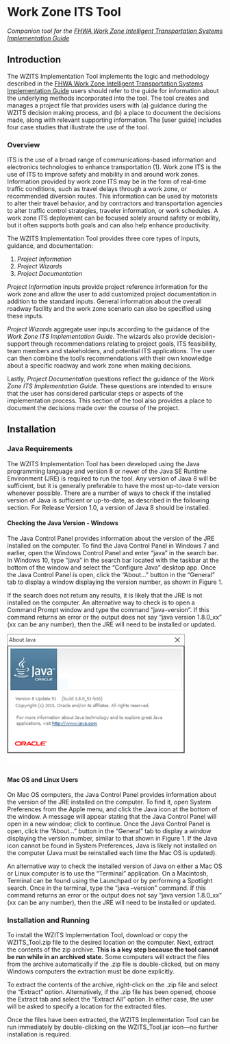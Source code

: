 # Work Zone ITS Tool

*Companion tool for the [FHWA Work Zone Intelligent Transportation Systems Implementation Guide](https://ops.fhwa.dot.gov/publications/fhwahop14008/fhwahop14008.pdf)*

## Introduction

The WZITS Implementation Tool implements the logic and methodology described in the 
[FHWA Work Zone Intelligent Transportation Systems Implementation Guide](https://ops.fhwa.dot.gov/publications/fhwahop14008/fhwahop14008.pdf)
users should refer to the guide for information about the underlying methods incorporated into the tool. The tool creates
and manages a project file that provides users with (a) guidance during the WZITS decision making
process, and (b) a place to document the decisions made, along with relevant supporting 
information. The [user guide] includes four case studies that illustrate the use of the tool.

### Overview

ITS is the use of a broad range of communications-based information and electronics
technologies to enhance transportation (1). Work zone ITS is the use of ITS to improve safety and
mobility in and around work zones. Information provided by work zone ITS may be in the form of
real-time traffic conditions, such as travel delays through a work zone, or recommended
diversion routes. This information can be used by motorists to alter their travel behavior, and by
contractors and transportation agencies to alter traffic control strategies, traveler information, or
work schedules. A work zone ITS deployment can be focused solely around safety or mobility,
but it often supports both goals and can also help enhance productivity.

The WZITS Implementation Tool provides three core types of inputs, guidance, and
documentation:

1. *Project Information*
2. *Project Wizards*
3. *Project Documentation*

*Project Information* inputs provide project reference information for the work zone and allow the
user to add customized project documentation in addition to the standard inputs. General
information about the overall roadway facility and the work zone scenario can also be specified
using these inputs.

*Project Wizards* aggregate user inputs according to the guidance of the *Work Zone ITS
Implementation Guide*. The wizards also provide decision-support through recommendations
relating to project goals, ITS feasibility, team members and stakeholders, and potential ITS
applications. The user can then combine the tool’s recommendations with their own knowledge
about a specific roadway and work zone when making decisions.

Lastly, *Project Documentation* questions reflect the guidance of the *Work Zone ITS
Implementation Guide*. These questions are intended to ensure that the user has considered
particular steps or aspects of the implementation process. This section of the tool also provides a
place to document the decisions made over the course of the project.

## Installation

### Java Requirements
The WZITS Implementation Tool has been developed using the Java programming language
and version 8 or newer of the Java SE Runtime Environment (JRE) is required to run the tool. Any
version of Java 8 will be sufficient, but it is generally preferable to have the most up-to-date
version whenever possible. There are a number of ways to check if the installed version of Java is
sufficient or up-to-date, as described in the following section. For Release Version 1.0, a version
of Java 8 should be installed.

#### Checking the Java Version - Windows

The Java Control Panel provides information about the version of the JRE installed on the
computer. To find the Java Control Panel in Windows 7 and earlier, open the Windows Control
Panel and enter “java” in the search bar. In Windows 10, type “java” in the search bar located
with the taskbar at the bottom of the window and select the “Configure Java” desktop app.
Once the Java Control Panel is open, click the “About…” button in the “General” tab to display
a window displaying the version number, as shown in Figure 1.

If the search does not return any results, it is likely that the JRE is not installed on the computer. An
alternative way to check is to open a Command Prompt window and type the command
“java-version”. If this command returns an error or the output does not say “java version 1.8.0_xx”
(xx can be any number), then the JRE will need to be installed or updated.

![About Java Dialog - Windows](img/AboutJavaWindows.png)

#### Mac OS and Linux Users

On Mac OS computers, the Java Control Panel provides information about the version of the JRE
installed on the computer. To find it, open System Preferences from the Apple menu, and click
the Java icon at the bottom of the window. A message will appear stating that the Java Control
Panel will open in a new window; click to continue. Once the Java Control Panel is open, click
the “About…” button in the “General” tab to display a window displaying the version number,
similar to that shown in Figure 1. If the Java icon cannot be found in System Preferences, Java is
likely not installed on the computer (Java must be reinstalled each time the Mac OS is updated).

An alternative way to check the installed version of Java on either a Mac OS or Linux computer
is to use the “Terminal” application. On a Macintosh, Terminal can be found using the
Launchpad or by performing a Spotlight search. Once in the terminal, type the “java –version”
command. If this command returns an error or the output does not say “java version 1.8.0_xx” (xx
can be any number), then the JRE will need to be installed or updated.

### Installation and Running
To install the WZITS Implementation Tool, download or copy the WZITS_Tool.zip file to the desired
location on the computer. Next, extract the contents of the zip archive. **This is a key step
because the tool cannot be run while in an archived state.** Some computers will extract the files
from the archive automatically if the .zip file is double-clicked, but on many Windows computers
the extraction must be done explicitly.

To extract the contents of the archive, right-click on the .zip file and select the “Extract” option.
Alternatively, if the .zip file has been opened, choose the Extract tab and select the “Extract All”
option. In either case, the user will be asked to specify a location for the extracted files.

Once the files have been extracted, the WZITS Implementation Tool can be run immediately by
double-clicking on the WZITS_Tool.jar icon—no further installation is required.
